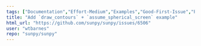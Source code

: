 ```yaml
---
tags: ["Documentation","Effort-Medium","Examples","Good-First-Issue","Package-Novice","Priority-Low","astronomy","astropy","hacktoberfest","python","solar","solar-physics","sun","sunpy"]
title: "Add `draw_contours` + `assume_spherical_screen` example"
html_url: "https://github.com/sunpy/sunpy/issues/6506"
user: "wtbarnes"
repo: "sunpy/sunpy"
---
```


